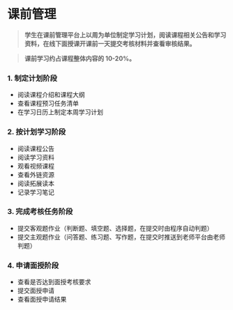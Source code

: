 # 课前管理

> **学生在课前管理平台上以周为单位制定学习计划，阅读课程相关公告和学习资料，在线下面授课开课前一天提交考核材料并查看审核结果。**

> **课前学习约占课程整体内容的 10-20%。**

### 1. 制定计划阶段

- 阅读课程介绍和课程大纲
- 查看课程预习任务清单
- 在学习日历上制定本周学习计划

### 2. 按计划学习阶段

- 阅读课程公告
- 阅读学习资料
- 观看视频课程
- 查看外链资源
- 阅读拓展读本
- 记录学习笔记

### 3. 完成考核任务阶段

- 提交客观题作业（判断题、填空题、选择题，在提交时由程序自动判题）
- 提交主观题作业（问答题、练习题、写作题，在提交时推送到老师平台由老师判题）

### 4. 申请面授阶段

- 查看是否达到面授考核要求
- 提交面授申请
- 查看面授申请结果
